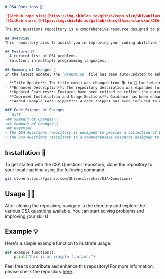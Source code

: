 ```markdown
# DSA Questions 📖

![GitHub repo size](https://img.shields.io/github/repo-size/Shivanilarokar/DSA-Questions-)
![GitHub stars](https://img.shields.io/github/stars/Shivanilarokar/DSA-Questions-?style=social)

The DSA Questions repository is a comprehensive resource designed to provide a collection of Data Structures and Algorithms (DSA) questions to help you enhance your coding skills and prepare for technical interviews.

## Overview
This repository aims to assist you in improving your coding abilities through a variety of DSA problems and solutions.

## Features 🌟
- A curated list of DSA problems.
- Solutions in multiple programming languages.

## Summary of Changes 💖
In the latest update, the `README.md` file has been auto-updated to enhance clarity and presentation. Below are the specific changes made:

- **Title Update**: The title emoji was changed from 📚 to 📖 for better representation.
- **Enhanced Description**: The repository description was expanded for clarity.
- **Updated Features**: Features have been refined to reflect the current offerings.
- **Improved Installation and Usage Sections**: Guidance has been enhanced for better user experience.
- **Added Example Code Snippet**: A code snippet has been included to demonstrate usage.

### Code Snippet of Changes
```diff
-## Summary of Changes 💖
+## Summary of Changes 💖
+## Overview
- The DSA Questions repository is designed to provide a collection of Data Structures and Algorithms (DSA) questions to help you enhance your coding skills and prepare for technical interviews.
+ The DSA Questions repository is a comprehensive resource designed to provide a collection of Data Structures and Algorithms (DSA) questions to help you enhance your coding skills and prepare for technical interviews.
```

## Installation 🚀
To get started with the DSA Questions repository, clone the repository to your local machine using the following command:

```bash
git clone https://github.com/Shivanilarokar/DSA-Questions-
```

## Usage 🧑‍💻
After cloning the repository, navigate to the directory and explore the various DSA questions available. You can start solving problems and improving your skills!

## Example 💡
Here's a simple example function to illustrate usage:

```python
def example_function():
    print("This is an example function.")
```

Feel free to contribute and enhance this repository! For more information, please check the repository [here](https://github.com/Shivanilarokar/DSA-Questions-).
```